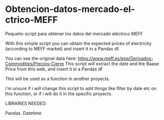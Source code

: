 # Obtencion-datos-mercado-el-ctrico-MEFF
Pequeño script para obtener los datos del mercado eléctrico MEFF

With this simple script you can obtain the expected prices of electricity (according to MEFF market) and insert it in a Pandas df.

You can see the original data here:
https://www.meff.es/esp/Derivados-Commodities/Precios-Cierre
This script will extract the date and the Baase Price from this web, and insert it in a Pandas df   


This will be used as a function in another proyects.

i'm unsure if i will change this script to add things like filter by date etc on this function, or if i will do it in the specific proyects.


LIBRARIES NEEDED:

Pandas. 
Datetime

